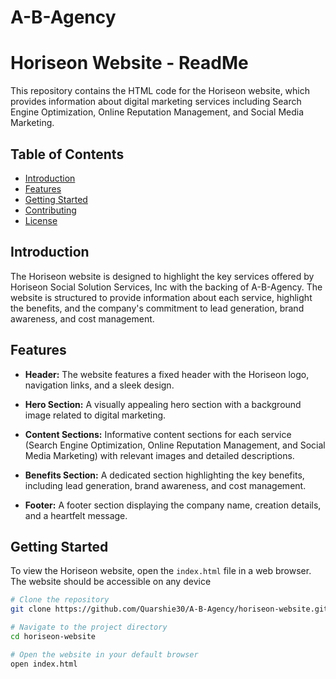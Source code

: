 # A-B-Agency 
# Horiseon Website - ReadMe

This repository contains the HTML code for the Horiseon website, which provides information about digital marketing services including Search Engine Optimization, Online Reputation Management, and Social Media Marketing.

## Table of Contents

- [Introduction](#introduction)
- [Features](#features)
- [Getting Started](#getting-started)
- [Contributing](#contributing)
- [License](#license)

## Introduction

The Horiseon website is designed to highlight the key services offered by Horiseon Social Solution Services, Inc with the backing of A-B-Agency. The website is structured to provide information about each service, highlight the benefits, and the company's commitment to lead generation, brand awareness, and cost management.

## Features

- **Header:** The website features a fixed header with the Horiseon logo, navigation links, and a sleek design.

- **Hero Section:** A visually appealing hero section with a background image related to digital marketing.

- **Content Sections:** Informative content sections for each service (Search Engine Optimization, Online Reputation Management, and Social Media Marketing) with relevant images and detailed descriptions.

- **Benefits Section:** A dedicated section highlighting the key benefits, including lead generation, brand awareness, and cost management.

- **Footer:** A footer section displaying the company name, creation details, and a heartfelt message.

## Getting Started

To view the Horiseon website, open the `index.html` file in a web browser. The website should be accessible on any device
```bash
# Clone the repository
git clone https://github.com/Quarshie30/A-B-Agency/horiseon-website.git

# Navigate to the project directory
cd horiseon-website

# Open the website in your default browser
open index.html
